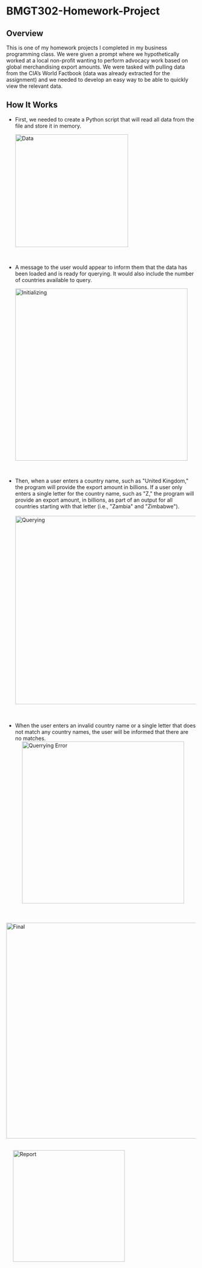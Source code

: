 # BMGT302-Homework-Project

## Overview
This is one of my homework projects I completed in my business programming class. We were given a prompt where we hypothetically worked at a local non-profit wanting to perform advocacy work based on global merchandising export amounts. We were tasked with pulling data from the CIA’s World Factbook (data was already extracted for the assignment) and we needed to develop an easy way to be able to quickly view the relevant data. 


## How It Works
* First, we needed to create a Python script that will read all data from the file and store it in memory.

  <img width="300" alt="Data" src="https://user-images.githubusercontent.com/122833762/212775262-2ce3cc9f-8bc0-44b9-a8f7-68ab87ab078c.png">

<br>

* A message to the user would appear to inform them that the data has been loaded and is ready for querying. It would also include the number of countries available to query.

  <img width="458" alt="Initializing" src="https://user-images.githubusercontent.com/122833762/212785830-ba89e871-6f4d-4529-9d3c-443cb3889c10.png">


<br>

* Then, when a user enters a country name, such as "United Kingdom," the program will provide the export amount in billions. If a user only enters a single letter for the country name, such as "Z," the program will provide an export amount, in billions, as part of an output for all countries starting with that letter (i.e., "Zambia" and "Zimbabwe"). <br> 
&emsp; <img width="501" alt="Querying" src="https://user-images.githubusercontent.com/122833762/212785850-9d8dcbc5-25c5-4e4b-82d4-ee3160a64d10.png">

<br>

* When the user enters an invalid country name or a single letter that does not match any country names, the user will be informed that there are no matches. <br> 
&emsp; <img width="431" alt="Querrying Error" src="https://user-images.githubusercontent.com/122833762/212785867-5bcfee32-dab5-4f4e-8706-b740f7ffe348.png">





<br> &emsp; <img width="574" alt="Final" src="https://user-images.githubusercontent.com/122833762/212785886-8d016aa4-163f-4411-9d55-9de95a18e4bf.png">

<br> &emsp; <img width="297" alt="Report" src="https://user-images.githubusercontent.com/122833762/212785895-678a7583-0b44-4a3b-8af0-cf182fdcc28b.png">

